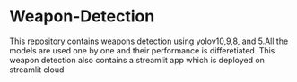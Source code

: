 # Weapon-Detection
This repository contains weapons detection using yolov10,9,8, and 5.All the models are used one by one and their performance is differetiated.
This weapon detection also contains a streamlit app which is deployed on streamlit cloud

